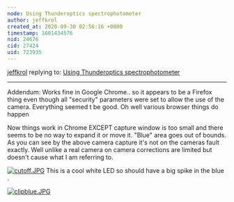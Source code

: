 ```yaml
---
node: Using Thunderoptics spectrophotometer
author: jeffkrol
created_at: 2020-09-30 02:56:16 +0000
timestamp: 1601434576
nid: 24676
cid: 27424
uid: 723935
---
```




[jeffkrol](../profile/jeffkrol) replying to: [Using Thunderoptics spectrophotometer](../notes/jeffkrol/09-29-2020/using-thunderoptics-spectrophotometer)

----
Addendum:
Works fine in Google Chrome.. so it appears to be a Firefox thing even though all "security" parameters were set to allow the use of the camera.
Everything seemed t be good.
Oh well various browser things do happen

 Now things work in Chrome EXCEPT capture window is too small and there seems to be no way to expand it or move it. "Blue" area goes out of bounds.
As you can see by the above camera capture it's not on the cameras fault exactly.
Well unlike a real camera on camera corrections are limited but doesn't cause what I am referring to.


[![cutoff.JPG](/i/41020)](/i/41020?s=o)
This is a cool white LED so should have a big spike in the blue .

[![clipblue.JPG](/i/41021)](/i/41021?s=o)





